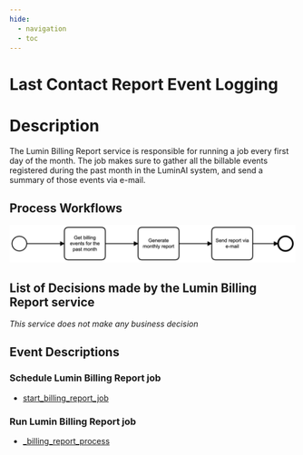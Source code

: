 ```yaml
---
hide:
  - navigation
  - toc
---
```


# Last Contact Report Event Logging

# Description

The Lumin Billing Report service is responsible for running a job every first day of the month. The job makes sure to
gather all the billable events registered during the past month in the LuminAI system, and send a summary of those events
via e-mail.

## Process Workflows
![[](../../images/lumin-billing-report.png)](../../images/lumin-billing-report.png)

## List of Decisions made by the Lumin Billing Report service
_This service does not make any business decision_

## Event Descriptions
### Schedule Lumin Billing Report job
* [start_billing_report_job](../services/lumin-billing-report/actions/billing_report/start_billing_report_job.md)

### Run Lumin Billing Report job
* [_billing_report_process](../services/lumin-billing-report/actions/billing_report/_billing_report_process.md)
